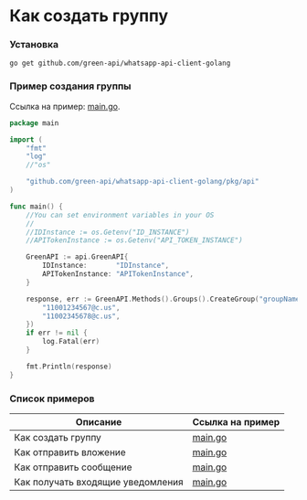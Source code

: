 # Как создать группу

### Установка

```shell
go get github.com/green-api/whatsapp-api-client-golang
```

### Пример создания группы

Ссылка на
пример: [main.go](https://github.com/green-api/whatsapp-api-client-golang/blob/master/examples/create_group/main.go).

```go
package main

import (
	"fmt"
	"log"
	//"os"

	"github.com/green-api/whatsapp-api-client-golang/pkg/api"
)

func main() {
	//You can set environment variables in your OS
	//
	//IDInstance := os.Getenv("ID_INSTANCE")
	//APITokenInstance := os.Getenv("API_TOKEN_INSTANCE")

	GreenAPI := api.GreenAPI{
		IDInstance:       "IDInstance",
		APITokenInstance: "APITokenInstance",
	}

	response, err := GreenAPI.Methods().Groups().CreateGroup("groupName", []string{
		"11001234567@c.us",
		"11002345678@c.us",
	})
	if err != nil {
		log.Fatal(err)
	}

	fmt.Println(response)
}
```

### Список примеров

| Описание                          | Ссылка на пример                                                                                                    |
|-----------------------------------|---------------------------------------------------------------------------------------------------------------------|
| Как создать группу                | [main.go](https://github.com/green-api/whatsapp-api-client-golang/blob/master/examples/create_group/main.go)        |
| Как отправить вложение            | [main.go](https://github.com/green-api/whatsapp-api-client-golang/blob/master/examples/send_file_by_upload/main.go) |
| Как отправить сообщение           | [main.go](https://github.com/green-api/whatsapp-api-client-golang/blob/master/examples/send_message/main.go)        |
| Как получать входящие уведомления | [main.go](https://github.com/green-api/whatsapp-api-client-golang/blob/master/examples/webhook/main.go)             | 
